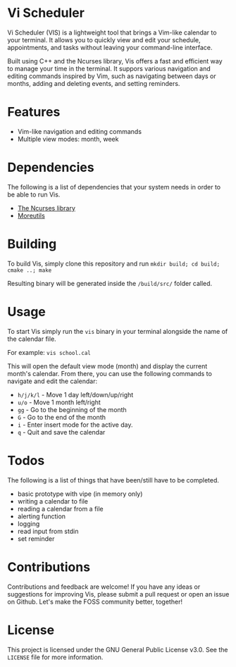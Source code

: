 # Vi Scheduler

Vi Scheduler (VIS) is a lightweight tool that brings a Vim-like calendar to your terminal. It allows you to quickly view and edit your schedule, appointments, and tasks without leaving your command-line interface. 

Built using C++ and the Ncurses library, Vis offers a fast and efficient way to manage your time in the terminal. It suppors various navigation and editing commands inspired by Vim, such as navigating between days or months, adding and deleting events, and setting reminders.

# Features 

 - Vim-like navigation and editing commands
 - Multiple view modes: month, week

# Dependencies 

The following is a list of dependencies that your system needs in order to be able to run Vis. 
 - [The Ncurses library](https://invisible-island.net/ncurses/announce.html)
 - [Moreutils](https://joeyh.name/code/moreutils/)

# Building 

To build Vis, simply clone this repository and run `mkdir build; cd build; cmake ..; make`

Resulting binary will be generated inside the `/build/src/` folder called.

# Usage

To start Vis simply run the `vis` binary in your terminal alongside the name of the calendar file.

For example: `vis school.cal`

This will open the default view mode (month) and display the current month's calendar. From there, you can use the following commands to navigate and edit the calendar: 
 - `h/j/k/l` - Move 1 day left/down/up/right
 - `u/o` - Move 1 month left/right
 - `gg` - Go to the beginning of the month
 - `G` - Go to the end of the month
 - `i` - Enter insert mode for the active day.
 - `q` - Quit and save the calendar

# Todos 

The following is a list of things that have been/still have to be completed.

 - basic prototype with vipe (in memory only)
 - writing a calendar to file 
 - reading a calendar from a file
 - alerting function 
 - logging 
 - read input from stdin 
 - set reminder

# Contributions 

Contributions and feedback are welcome! If you have any ideas or suggestions for improving Vis, please submit a pull request or open an issue on Github. Let's make the FOSS community better, together!

# License 

This project is licensed under the GNU General Public License v3.0. See the `LICENSE` file for more information.

